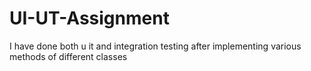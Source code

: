 # UI-UT-Assignment
I have done both u it and integration testing after implementing various methods of different classes

